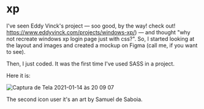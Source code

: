 # xp

I've seen Eddy Vinck's project — soo good, by the way! check out! https://www.eddyvinck.com/projects/windows-xp/) — and thought "why not recreate windows xp login page just with css?".
So, I started looking at the layout and images and created a mockup on Figma (call me, if you want to see).

Then, I just coded. It was the first time I've used SASS in a project. 

Here it is:

![Captura de Tela 2021-01-14 às 20 09 07](https://user-images.githubusercontent.com/61155203/104660324-119c9880-56a5-11eb-9aae-ddebf4076beb.png)

The second icon user it's an art by Samuel de Saboia.
